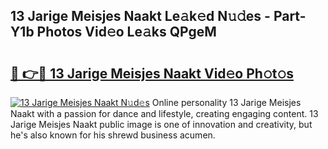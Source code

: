 ## 13 Jarige Meisjes Naakt Le𝚊k𝚎d N𝚞𝚍es - Part-Y1b Photos Vid𝚎o Le𝚊ks QPgeM

# <h2><a href="http://fb4uij.evod.top/?m=13+Jarige+Meisjes+Naakt">🔗 👉🔴 13 Jarige Meisjes Naakt Vid𝚎o Ph𝚘t𝚘s</a></h2>

[![13 Jarige Meisjes Naakt N𝚞d𝚎s](https://i.imgur.com/8V9OHl7.gif)](http://fb4uij.evod.top/?m=13+Jarige+Meisjes+Naakt)
Online personality 13 Jarige Meisjes Naakt with a passion for dance and lifestyle, creating engaging content. 13 Jarige Meisjes Naakt public image is one of innovation and creativity, but he's also known for his shrewd business acumen. 
